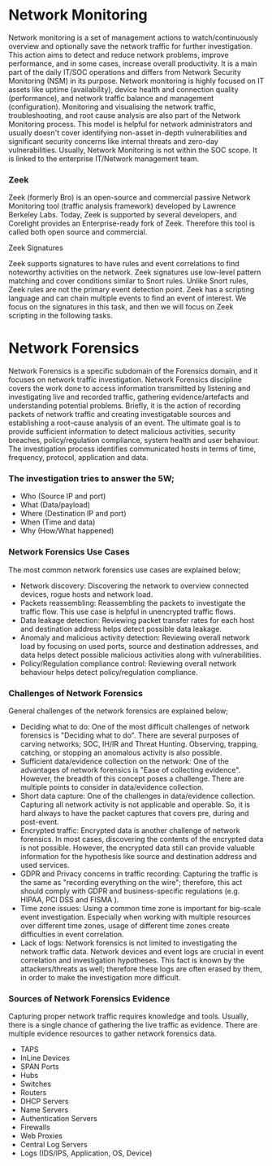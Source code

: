 #  Network Monitoring

Network monitoring is a set of management actions to watch/continuously overview and optionally save the network traffic for further investigation. This action aims to detect and reduce network problems, improve performance, and in some cases, increase overall productivity. It is a main part of the daily IT/SOC operations and differs from Network Security Monitoring (NSM) in its purpose. Network monitoring is highly focused on IT assets like uptime (availability), device health and connection quality (performance), and network traffic balance and management (configuration). Monitoring and visualising the network traffic, troubleshooting, and root cause analysis are also part of the Network Monitoring process. This model is helpful for network administrators and usually doesn't cover identifying non-asset in-depth vulnerabilities and significant security concerns like internal threats and zero-day vulnerabilities. Usually, Network Monitoring is not within the SOC scope. It is linked to the enterprise IT/Network management team.


###  Zeek
Zeek (formerly Bro) is an open-source and commercial passive Network Monitoring tool (traffic analysis framework) developed by Lawrence Berkeley Labs. Today, Zeek is supported by several developers, and Corelight provides an Enterprise-ready fork of Zeek. Therefore this tool is called both open source and commercial.

Zeek Signatures

Zeek supports signatures to have rules and event correlations to find noteworthy activities on the network. Zeek signatures use low-level pattern matching and cover conditions similar to Snort rules. Unlike Snort rules, Zeek rules are not the primary event detection point. Zeek has a scripting language and can chain multiple events to find an event of interest. We focus on the signatures in this task, and then we will focus on Zeek scripting in the following tasks.


#  Network Forensics
Network Forensics is a specific subdomain of the Forensics domain, and it focuses on network traffic investigation.
Network Forensics discipline covers the work done to access information transmitted by listening and investigating live and recorded traffic, gathering evidence/artefacts and understanding potential problems. 
Briefly, it is the action of recording packets of network traffic and creating investigatable sources and establishing a root–cause analysis of an event.
The ultimate goal is to provide sufficient information to detect malicious activities, security breaches, policy/regulation compliance, system health and user behaviour.
The investigation process identifies communicated hosts in terms of time, frequency, protocol, application and data.

###  The investigation tries to answer the 5W;
- Who (Source IP and port)
- What (Data/payload)
- Where (Destination IP and port)
- When (Time and data)
- Why (How/What happened)

###  Network Forensics Use Cases

The most common network forensics use cases are explained below;
- Network discovery: Discovering the network to overview connected devices, rogue hosts and network load.
- Packets reassembling: Reassembling the packets to investigate the traffic flow. This use case is helpful in unencrypted traffic flows.
- Data leakage detection: Reviewing packet transfer rates for each host and destination address helps detect possible data leakage.
- Anomaly and malicious activity detection: Reviewing overall network load by focusing on used ports, source and destination addresses, and data helps detect possible malicious activities along with vulnerabilities.
- Policy/Regulation compliance control: Reviewing overall network behaviour helps detect policy/regulation compliance.


###  Challenges of Network Forensics
General challenges of the network forensics are explained below;

- Deciding what to do: One of the most difficult challenges of network forensics is "Deciding what to do". There are several purposes of carving networks; SOC, IH/IR and Threat Hunting. Observing, trapping, catching, or stopping an anomalous activity is also possible.
- Sufficient data/evidence collection on the network: One of the advantages of network forensics is "Ease of collecting evidence". However, the breadth of this concept poses a challenge. There are multiple points to consider in data/evidence collection.
- Short data capture: One of the challenges in data/evidence collection. Capturing all network activity is not applicable and operable. So, it is hard always to have the packet captures that covers pre, during and post-event. 
- Encrypted traffic: Encrypted data is another challenge of network forensics. In most cases, discovering the contents of the encrypted data is not possible. However, the encrypted data still can provide valuable information for the hypothesis like source and destination address and used services.
- GDPR and Privacy concerns in traffic recording: Capturing the traffic is the same as "recording everything on the wire"; therefore, this act should comply with GDPR and business-specific regulations (e.g. HIPAA, PCI DSS and FISMA ).
- Time zone issues: Using a common time zone is important for big-scale event investigation. Especially when working with multiple resources over different time zones, usage of different time zones create difficulties in event correlation.
- Lack of logs: Network forensics is not limited to investigating the network traffic data. Network devices and event logs are crucial in event correlation and investigation hypotheses. This fact is known by the attackers/threats as well; therefore these logs are often erased by them, in order to make the investigation more difficult.


###  Sources of Network Forensics Evidence

Capturing proper network traffic requires knowledge and tools. Usually, there is a single chance of gathering the live traffic as evidence. There are multiple evidence resources to gather network forensics data.
- TAPS
- InLine Devices
- SPAN Ports
- Hubs
- Switches
- Routers
- DHCP Servers
- Name Servers
- Authentication Servers
- Firewalls
- Web Proxies
- Central Log Servers
- Logs (IDS/IPS, Application, OS, Device)
